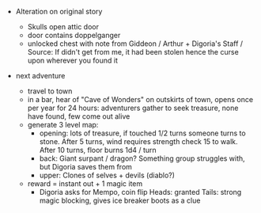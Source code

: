- Alteration on original story
  - Skulls open attic door
  - door contains doppelganger
  - unlocked chest with note from Giddeon / Arthur + Digoria's Staff / Source:  If didn't get from me, it had been stolen hence the curse upon wherever you found it

- next adventure
  - travel to town
  - in a bar, hear of "Cave of Wonders" on outskirts of town, opens once per year for 24 hours:  adventurers gather to seek treasure, none have found, few come out alive
  - generate 3 level map:
    - opening:  lots of treasure, if touched 1/2 turns someone turns to stone.  After 5 turns, wind requires strength check 15 to walk.  After 10 turns, floor burns 1d4 / turn
    - back:  Giant surpant / dragon?  Something group struggles with, but Digoria saves them from
    - upper:  Clones of selves + devils (diablo?)
  - reward = instant out + 1 magic item
    - Digoria asks for Mempo, coin flip
      Heads:  granted
      Tails:  strong magic blocking, gives ice breaker boots as a clue
